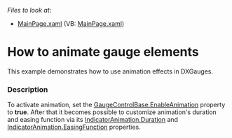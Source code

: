 <!-- default file list -->
*Files to look at*:

* [MainPage.xaml](./CS/GaugesAnimation/MainPage.xaml) (VB: [MainPage.xaml](./VB/GaugesAnimation/MainPage.xaml))
<!-- default file list end -->
# How to animate gauge elements


<p>This example demonstrates how to use animation effects in DXGauges. </p>


<h3>Description</h3>

<p>To activate animation, set the  <a href="http://documentation.devexpress.com/#Silverlight/DevExpressXpfGaugesGaugeControlBase_EnableAnimationtopic"><u>GaugeControlBase.EnableAnimation</u></a> property to <strong>t</strong><strong>rue</strong>. After that it becomes possible to customize animation&#39;s duration and easing function via its <a href="http://documentation.devexpress.com/#Silverlight/DevExpressXpfGaugesIndicatorAnimation_Durationtopic"><u>IndicatorAnimation.Duration</u></a>  and <a href="http://documentation.devexpress.com/#Silverlight/DevExpressXpfGaugesIndicatorAnimation_EasingFunctiontopic"><u>IndicatorAnimation.EasingFunction</u></a> properties.</p><br />


<br/>


